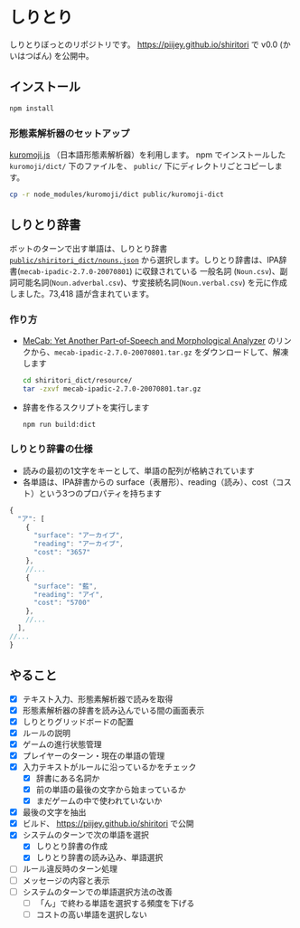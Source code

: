 # しりとり
しりとりぼっとのリポジトリです。
https://piijey.github.io/shiritori で v0.0 (かいはつばん) を公開中。

## インストール
```sh
npm install
```

### 形態素解析器のセットアップ
[kuromoji.js](https://github.com/takuyaa/kuromoji.js) （日本語形態素解析器）を利用します。
npm でインストールした `kuromoji/dict/` 下のファイルを、 `public/` 下にディレクトリごとコピーします。
```sh
cp -r node_modules/kuromoji/dict public/kuromoji-dict
```


## しりとり辞書
ボットのターンで出す単語は、しりとり辞書 [`public/shiritori_dict/nouns.json`](./public/shiritori_dict/nouns.json) から選択します。しりとり辞書は、IPA辞書(`mecab-ipadic-2.7.0-20070801`) に収録されている 一般名詞 (`Noun.csv`)、副詞可能名詞(`Noun.adverbal.csv`)、サ変接続名詞(`Noun.verbal.csv`) を元に作成しました。73,418 語が含まれています。

### 作り方
- [MeCab: Yet Another Part-of-Speech and Morphological Analyzer](https://taku910.github.io/mecab/#download) のリンクから、`mecab-ipadic-2.7.0-20070801.tar.gz` をダウンロードして、解凍します
    ```sh
    cd shiritori_dict/resource/
    tar -zxvf mecab-ipadic-2.7.0-20070801.tar.gz
    ```
- 辞書を作るスクリプトを実行します
    ```sh
    npm run build:dict
    ```

### しりとり辞書の仕様
- 読みの最初の1文字をキーとして、単語の配列が格納されています
- 各単語は、IPA辞書からの surface（表層形）、reading（読み）、cost（コスト）という3つのプロパティを持ちます
```js
{
  "ア": [
    {
      "surface": "アーカイブ",
      "reading": "アーカイブ",
      "cost": "3657"
    },
    //...
    {
      "surface": "藍",
      "reading": "アイ",
      "cost": "5700"
    },
    //...
  ],
//...
}
```


## やること

- [x] テキスト入力、形態素解析器で読みを取得
- [x] 形態素解析器の辞書を読み込んでいる間の画面表示
- [x] しりとりグリッドボードの配置
- [x] ルールの説明
- [x] ゲームの進行状態管理
- [x] プレイヤーのターン・現在の単語の管理
- [x] 入力テキストがルールに沿っているかをチェック
    - [x] 辞書にある名詞か
    - [x] 前の単語の最後の文字から始まっているか
    - [x] まだゲームの中で使われていないか
- [x] 最後の文字を抽出
- [x] ビルド、 https://piijey.github.io/shiritori で公開
- [x] システムのターンで次の単語を選択
    - [x] しりとり辞書の作成
    - [x] しりとり辞書の読み込み、単語選択
- [ ] ルール違反時のターン処理
- [ ] メッセージの内容と表示
- [ ] システムのターンでの単語選択方法の改善
    - [ ] 「ん」で終わる単語を選択する頻度を下げる
    - [ ] コストの高い単語を選択しない
